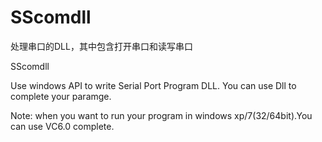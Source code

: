 # SScomdll
处理串口的DLL，其中包含打开串口和读写串口


SScomdll

Use windows API to write Serial Port Program DLL. You can use Dll to complete your paramge.

Note:
when you want to run your program in windows xp/7(32/64bit).You can use VC6.0 complete.
